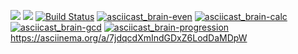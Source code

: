<a href="https://codeclimate.com/github/codeclimate/codeclimate/maintainability"><img src="https://api.codeclimate.com/v1/badges/a99a88d28ad37a79dbf6/maintainability" /></a>
<a href="https://codeclimate.com/github/codeclimate/codeclimate/test_coverage"><img src="https://api.codeclimate.com/v1/badges/a99a88d28ad37a79dbf6/test_coverage" /></a>
[![Build Status](https://travis-ci.org/travis-ci/docs-travis-ci-com.svg?branch=master)](https://travis-ci.org/travis-ci/docs-travis-ci-com)
[![asciicast_brain-even](https://asciinema.org/a/Ob6z1szSQckRtJ5iOVTIHMx5Q.png)](https://asciinema.org/a/Ob6z1szSQckRtJ5iOVTIHMx5Q)
[![asciicast_brain-calc](https://asciinema.org/a/fMq9mn3TcNgZnJjjguZywnVAQ.png)](https://asciinema.org/a/fMq9mn3TcNgZnJjjguZywnVAQ)
[![asciicast_brain-gcd](https://asciinema.org/a/b0UIxVYwEaekRsMoiii1P7coM.png)](https://asciinema.org/a/b0UIxVYwEaekRsMoiii1P7coM)
[![asciicast_brain-progression](https://asciinema.org/a/7jdqcdXmIndGDxZ6LodDaMDpW.png)](https://asciinema.org/a/7jdqcdXmIndGDxZ6LodDaMDpW)
https://asciinema.org/a/7jdqcdXmIndGDxZ6LodDaMDpW
